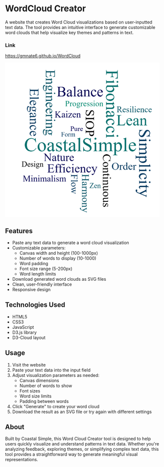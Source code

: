# WordCloud Creator

A website that creates Word Cloud visualizations based on user-inputted text data. The tool provides an intuitive interface to generate customizable word clouds that help visualize key themes and patterns in text.

### Link
https://gmnate6.github.io/WordCloud

![Hyprland Demo 2](./assets/wordcloud.png)

## Features

- Paste any text data to generate a word cloud visualization
- Customizable parameters:
  - Canvas width and height (100-1000px)
  - Number of words to display (10-1000)
  - Word padding
  - Font size range (5-200px)
  - Word length limits
- Download generated word clouds as SVG files
- Clean, user-friendly interface
- Responsive design

## Technologies Used

- HTML5
- CSS3
- JavaScript
- D3.js library
- D3-Cloud layout

## Usage

1. Visit the website
2. Paste your text data into the input field
3. Adjust visualization parameters as needed:
   - Canvas dimensions
   - Number of words to show
   - Font sizes
   - Word size limits
   - Padding between words
4. Click "Generate" to create your word cloud
5. Download the result as an SVG file or try again with different settings

## About

Built by Coastal Simple, this Word Cloud Creator tool is designed to help users quickly visualize and understand patterns in text data. Whether you're analyzing feedback, exploring themes, or simplifying complex text data, this tool provides a straightforward way to generate meaningful visual representations.
